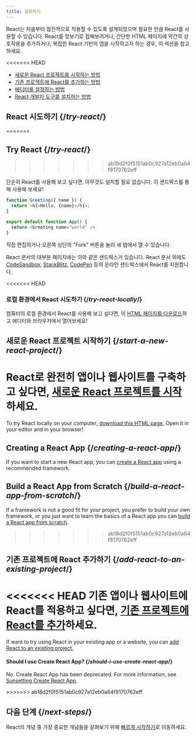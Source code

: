 ```yaml
---
title: 설치하기
---
```


<Intro>

React는 처음부터 점진적으로 적용할 수 있도록 설계되었으며 필요한 만큼 React를 사용할 수 있습니다. React를 맛보기로 접해보려거나, 간단한 HTML 페이지에 약간의 상호작용을 추가하거나, 복잡한 React 기반의 앱을 시작하고자 하는 경우, 이 섹션을 참고하세요.

</Intro>

<<<<<<< HEAD
<YouWillLearn isChapter={true}>

* [새로운 React 프로젝트를 시작하는 방법](/learn/start-a-new-react-project)
* [기존 프로젝트에 React를 추가하는 방법](/learn/add-react-to-an-existing-project)
* [에디터를 설정하는 방법](/learn/editor-setup)
* [React 개발자 도구를 설치하는 방법](/learn/react-developer-tools)

</YouWillLearn>

## React 시도하기 {/*try-react*/}
=======
## Try React {/*try-react*/}
>>>>>>> ab18d2f0f5151ab0c927a12eb0a64f8170762eff

단순히 React를 사용해 보고 싶다면, 아무것도 설치할 필요 없습니다. 이 샌드박스를 통해 사용해 보세요!

<Sandpack>

```js
function Greeting({ name }) {
  return <h1>Hello, {name}</h1>;
}

export default function App() {
  return <Greeting name="world" />
}
```

</Sandpack>

직접 편집하거나 오른쪽 상단의 "Fork" 버튼을 눌러 새 탭에서 열 수 있습니다.

React 문서의 대부분 페이지에는 이와 같은 샌드박스가 있습니다. React 문서 외에도 [CodeSandbox](https://codesandbox.io/s/new), [StackBlitz](https://stackblitz.com/fork/react), [CodePen](https://codepen.io/pen?template=QWYVwWN) 등의 온라인 샌드박스에서 React를 지원합니다.

<<<<<<< HEAD
### 로컬 환경에서 React 시도하기 {/*try-react-locally*/}

컴퓨터의 로컬 환경에서 React를 사용해 보고 싶다면, 이 [HTML 페이지를 다운로드](https://gist.githubusercontent.com/gaearon/0275b1e1518599bbeafcde4722e79ed1/raw/db72dcbf3384ee1708c4a07d3be79860db04bff0/example.html)하고 에디터와 브라우저에서 열어보세요!

## 새로운 React 프로젝트 시작하기 {/*start-a-new-react-project*/}

React로 완전히 앱이나 웹사이트를 구축하고 싶다면, [새로운 React 프로젝트를 시작](/learn/start-a-new-react-project)하세요.
=======
To try React locally on your computer, [download this HTML page.](https://gist.githubusercontent.com/gaearon/0275b1e1518599bbeafcde4722e79ed1/raw/db72dcbf3384ee1708c4a07d3be79860db04bff0/example.html) Open it in your editor and in your browser!

## Creating a React App {/*creating-a-react-app*/}

If you want to start a new React app, you can [create a React app](/learn/creating-a-react-app) using a recommended framework.

## Build a React App from Scratch {/*build-a-react-app-from-scratch*/}

If a framework is not a good fit for your project, you prefer to build your own framework, or you just want to learn the basics of a React app you can [build a React app from scratch](/learn/build-a-react-app-from-scratch).
>>>>>>> ab18d2f0f5151ab0c927a12eb0a64f8170762eff

## 기존 프로젝트에 React 추가하기 {/*add-react-to-an-existing-project*/}

<<<<<<< HEAD
기존 앱이나 웹사이트에 React를 적용하고 싶다면, [기존 프로젝트에 React를 추가](/learn/add-react-to-an-existing-project)하세요.
=======
If want to try using React in your existing app or a website, you can [add React to an existing project.](/learn/add-react-to-an-existing-project)


<Note>

#### Should I use Create React App? {/*should-i-use-create-react-app*/}

No. Create React App has been deprecated. For more information, see [Sunsetting Create React App](/blog/2025/02/14/sunsetting-create-react-app).

</Note>
>>>>>>> ab18d2f0f5151ab0c927a12eb0a64f8170762eff

## 다음 단계 {/*next-steps*/}

React의 개념 중 가장 중요한 개념들을 살펴보기 위해 [빠르게 시작하기](/learn)로 이동하세요.
